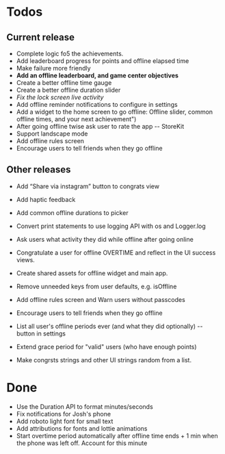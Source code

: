 # Todos


## Current release
- Complete logic fo5 the achievements.
- Add leaderboard progress for points and offline elapsed time
- Make failure more friendly
- **Add an offline leaderboard, and game center objectives**
- Create a better offline time gauge
- Create a better offline duration slider
- *Fix the lock screen live activity*
- Add offline reminder notifications to configure in settings
- Add a widget to the home screen to go offline: Offline slider, common offline times, and your next achievement")
- After going offline twise ask user to rate the app -- StoreKit
- Support landscape mode
- Add offline rules screen
- Encourage users to tell friends when they go offline


## Other releases
- Add “Share via instagram” button to congrats view
- Add haptic feedback
- Add common offline durations to picker
- Convert print statements to use logging API with os and Logger.log
- Ask users what activity they did while offline after going online
- Congratulate a user for offline OVERTIME and reflect in the UI success views.
- Create shared assets for offline widget and main app.
- Remove unneeded keys from user defaults, e.g. isOffline
- Add offline rules screen and Warn users without passcodes
- Encourage users to tell friends when they go offline

- List all user's offline periods ever (and what they did optionally) -- button in settings
- Extend grace period for "valid" users (who have enough points)
- Make congrsts strings and other UI strings random from a list.

# Done
- Use the Duration API to format minutes/seconds
- Fix notifications for Josh's phone
- Add roboto light font for small text
- Add attributions for fonts and lottie animations
- Start overtime period automatically after offline time ends + 1 min when the phone was left off. Account for this minute
